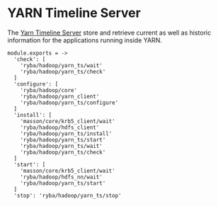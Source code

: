 
# YARN Timeline Server

The [Yarn Timeline Server][ts] store and retrieve current as well as historic
information for the applications running inside YARN.

    module.exports = ->
      'check': [
        'ryba/hadoop/yarn_ts/wait'
        'ryba/hadoop/yarn_ts/check'
      ]
      'configure': [
        'ryba/hadoop/core'
        'ryba/hadoop/yarn_client'
        'ryba/hadoop/yarn_ts/configure'
      ]
      'install': [
        'masson/core/krb5_client/wait'
        'ryba/hadoop/hdfs_client'
        'ryba/hadoop/yarn_ts/install'
        'ryba/hadoop/yarn_ts/start'
        'ryba/hadoop/yarn_ts/wait'
        'ryba/hadoop/yarn_ts/check'
      ]
      'start': [
        'masson/core/krb5_client/wait'
        'ryba/hadoop/hdfs_nn/wait'
        'ryba/hadoop/yarn_ts/start'
      ]
      'stop': 'ryba/hadoop/yarn_ts/stop'

[ts]: http://hadoop.apache.org/docs/current/hadoop-yarn/hadoop-yarn-site/TimelineServer.html
